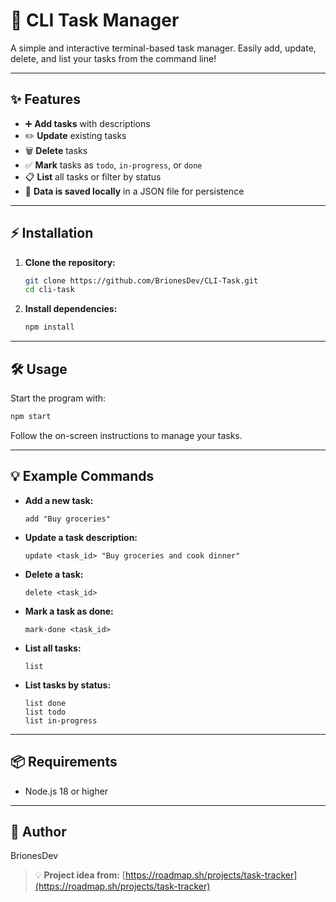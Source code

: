 # 🚀 CLI Task Manager

A simple and interactive terminal-based task manager. Easily add, update, delete, and list your tasks from the command line!

---

## ✨ Features

- ➕ **Add tasks** with descriptions
- ✏️ **Update** existing tasks
- 🗑️ **Delete** tasks
- ✅ **Mark** tasks as `todo`, `in-progress`, or `done`
- 📋 **List** all tasks or filter by status
- 💾 **Data is saved locally** in a JSON file for persistence

---

## ⚡ Installation

1. **Clone the repository:**
   ```sh
   git clone https://github.com/BrionesDev/CLI-Task.git
   cd cli-task
   ```

2. **Install dependencies:**
   ```sh
   npm install
   ```

---

## 🛠️ Usage

Start the program with:

```sh
npm start
```

Follow the on-screen instructions to manage your tasks.

---

## 💡 Example Commands

- **Add a new task:**
  ```
  add "Buy groceries"
  ```

- **Update a task description:**
  ```
  update <task_id> "Buy groceries and cook dinner"
  ```

- **Delete a task:**
  ```
  delete <task_id>
  ```

- **Mark a task as done:**
  ```
  mark-done <task_id>
  ```

- **List all tasks:**
  ```
  list
  ```

- **List tasks by status:**
  ```
  list done
  list todo
  list in-progress
  ```

---

## 📦 Requirements

- Node.js 18 or higher

---

## 👤 Author

BrionesDev

> 💡 **Project idea from:** [https://roadmap.sh/projects/task-tracker](https://roadmap.sh/projects/task-tracker)

